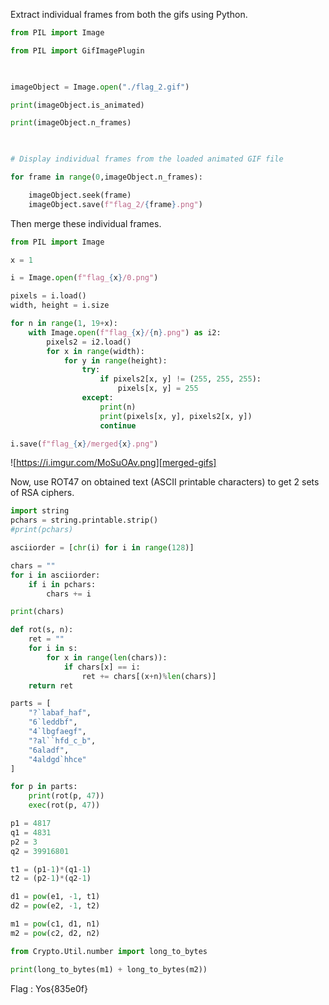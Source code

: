 Extract individual frames from both the gifs using Python.

```python
from PIL import Image

from PIL import GifImagePlugin

 

imageObject = Image.open("./flag_2.gif")

print(imageObject.is_animated)

print(imageObject.n_frames)

 

# Display individual frames from the loaded animated GIF file

for frame in range(0,imageObject.n_frames):

    imageObject.seek(frame)
    imageObject.save(f"flag_2/{frame}.png")

```

Then merge these individual frames.

```python
from PIL import Image

x = 1

i = Image.open(f"flag_{x}/0.png")

pixels = i.load()
width, height = i.size

for n in range(1, 19+x):
	with Image.open(f"flag_{x}/{n}.png") as i2:
		pixels2 = i2.load()
		for x in range(width):
			for y in range(height):
				try:
					if pixels2[x, y] != (255, 255, 255):
						pixels[x, y] = 255
				except:
					print(n)
					print(pixels[x, y], pixels2[x, y])
					continue

i.save(f"flag_{x}/merged{x}.png")
```

![https://i.imgur.com/MoSuOAv.png][merged-gifs]

Now, use ROT47 on obtained text (ASCII printable characters) to get 2 sets of RSA ciphers.

```python
import string
pchars = string.printable.strip()
#print(pchars)

asciiorder = [chr(i) for i in range(128)]

chars = ""
for i in asciiorder:
    if i in pchars:
        chars += i

print(chars)

def rot(s, n):
    ret = ""
    for i in s:
        for x in range(len(chars)):
            if chars[x] == i:
                ret += chars[(x+n)%len(chars)]
    return ret

parts = [
    "?`labaf_haf",
    "6`leddbf",
    "4`lbgfaegf",
    "?al``hfd_c_b",
    "6aladf",
    "4aldgd`hhce"
]

for p in parts:
    print(rot(p, 47))
    exec(rot(p, 47))

p1 = 4817
q1 = 4831
p2 = 3
q2 = 39916801

t1 = (p1-1)*(q1-1)
t2 = (p2-1)*(q2-1)

d1 = pow(e1, -1, t1)
d2 = pow(e2, -1, t2)

m1 = pow(c1, d1, n1)
m2 = pow(c2, d2, n2)

from Crypto.Util.number import long_to_bytes

print(long_to_bytes(m1) + long_to_bytes(m2))

```

Flag : Yos{835e0f}